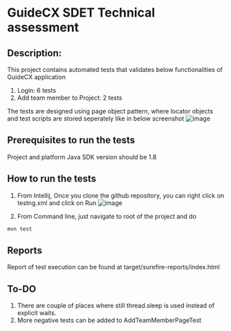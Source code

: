# GuideCX SDET Technical assessment

## Description:
This project contains automated tests that validates below functionalities of GuideCX application
  1. Login: 6 tests
  2. Add team member to Project: 2 tests

The tests are designed using page object pattern, where locator objects and test scripts
are stored seperately like in below screenshot
![image](https://user-images.githubusercontent.com/106559104/171323826-c30342bd-8143-4018-b7c1-141db6bb2f83.png)

## Prerequisites to run the tests
Project and platform Java SDK version should be 1.8
## How to run the tests
1. From Intellij, Once you clone the github repository, you can right click on testng.xml and click on Run
![image](https://user-images.githubusercontent.com/106559104/171324242-a20c0b46-6f7b-4ea0-8824-89e778e93cd2.png)

2. From Command line, just navigate to root of the project and do 
```bash
mvn test
```
## Reports
Report of test execution can be found at target/surefire-reports/index.html

## To-DO
1. There are couple of places where still thread.sleep is used instead of explicit waits.
2. More negative tests can be added to AddTeamMemberPageTest
